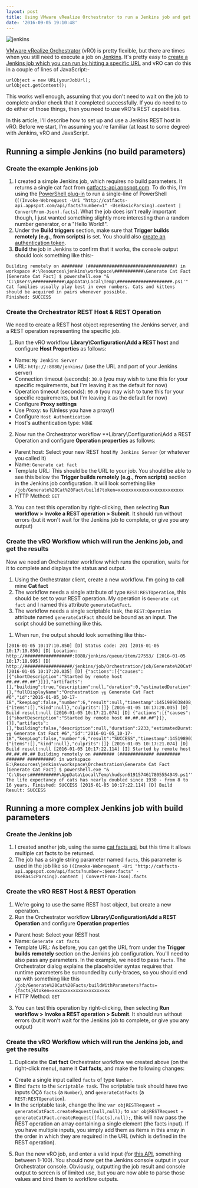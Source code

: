 ```yaml
---
layout: post
title: Using VMware vRealize Orchestrator to run a Jenkins job and get the results
date: '2016-09-05 19:10:48'
---
```



![jenkins](/content/images/2016/01/jenkins.png)

[VMware vRealize Orchestrator](http://www.vmware.com/products/vrealize-orchestrator.html) (vRO) is pretty flexible, but there are times when you still need to execute a job on [Jenkins](https://jenkins.io/). It's pretty easy to [create a Jenkins job which you can run by hitting a specific URL](https://wiki.jenkins-ci.org/display/JENKINS/Remote+access+API) and vRO can do this in a couple of lines of JavaScript:-

```
urlObject = new URL(yourJobUrl);
urlObject.getContent();
```

This works well enough, assuming that you don't need to wait on the job to complete and/or check that it completed successfully. If you do need to to do either of those things, then you need to use vRO's REST capabilities. 

In this article, I'll describe how to set up and use a Jenkins REST host in vRO. Before we start, I'm assuming you're familiar (at least to some degree) with Jenkins, vRO and JavaScript.

## Running a simple Jenkins (no build parameters)

### Create the example Jenkins job

1. I created a simple Jenkins job, which requires no build parameters. It returns a single cat fact from [catfacts-api.appspot.com](http://catfacts-api.appspot.com). To do this, I'm using the [PowerShell plug-in](https://wiki.jenkins-ci.org/display/JENKINS/PowerShell+Plugin) to run a single-line of PowerShell (`((Invoke-Webrequest -Uri "http://catfacts-api.appspot.com/api/facts?number=1" -UseBasicParsing).content | ConvertFrom-Json).facts`). What the job does isn't really important though, I just wanted something slightly more interesting than a random number generator, or a "Hello World!".
2. Under the **Build triggers** section, make sure that **Trigger builds remotely (e.g., from scripts)** is set. You should also [create an authentication token](http://randomkeygen.com).
3. **Build** the job in Jenkins to confirm that it works, the console output should look something like this:-

```Started by user Neise, Ben
Building remotely on ######## (#################################) in workspace #:\Resources\jenkins\workspace\###########\Generate Cat Fact
[Generate Cat Fact] $ powershell.exe "& 'C:\Users\############\AppData\Local\Temp\#####################.ps1'"
Cat families usually play best in even numbers. Cats and kittens should be acquired in pairs whenever possible.
Finished: SUCCESS
```

### Create the Orchestrator REST Host & REST Operation

We need to create a REST host object representing the Jenkins server, and a REST operation representing the specific job.

1. Run the vRO workflow **Library\Configuration\Add a REST host** and configure **Host Properties** as follows:
 - Name: `My Jenkins Server`
 - URL: `http://:8080/jenkins/` (use the URL and port of your Jenkins server)
 - Connection timeout (seconds): `30.0` (you may wish to tune this for your specific requirements, but I'm leaving it as the default for now)
 - Operation timeout (seconds): `60.0` (you may wish to tune this for your specific requirements, but I'm leaving it as the default for now)
 - Configure **Proxy settings**
 - Use Proxy: `No` (Unless you have a proxy!)
 - Configure `Host Authentication`
 - Host's authentication type: `NONE`
2. Now run the Orchestrator workflow **Library\Configuration\Add a REST Operation and configure **Operation properties** as follows:
 - Parent host: Select your new REST host `My Jenkins Server` (or whatever you called it)
 - Name: `Generate cat fact`
 - Template URL: This should be the URL to your job. You should be able to see this below the **Trigger builds remotely (e.g., from scripts)** section in the Jenkins job configuration. It will look something like `/job/Generate%20Cat%20Fact/build?token=xxxxxxxxxxxxxxxxxxxxxxxxx`
 - HTTP Method: `GET`
3. You can test this operation by right-clicking, then selecting **Run workflow > Invoke a REST operation > Submit.** It should run without errors (but it won't wait for the Jenkins job to complete, or give you any output)

### Create the vRO Workflow which will run the Jenkins job, and get the results

Now we need an Orchestrator workflow which runs the operation, waits for it to complete and displays the status and output.

1. Using the Orchestrator client, create a new workflow. I'm going to call mine **Cat fact**
2. The workflow needs a single attribute of type `REST:RESTOperation`, this should be set to your REST operation. My operation is `Generate cat fact` and I named this attribute `generateCatFact`.
3. The workflow needs a single scriptable task, the `REST:Operation` attribute named `generateCatFact` should be bound as an input. The script should be something like this.


<script src="https://gist.github.com/GuruAnt/22a4650a5127fcbd15f4.js"></script>

1. When run, the output should look something like this:-
```
[2016-01-05 10:17:10.850] [D] Status code: 201 [2016-01-05 10:17:10.850] [D] Location: http://##################:8080/jenkins/queue/item/27553/ [2016-01-05 10:17:18.995] [D] http://##################/jenkins/job/Orchestration/job/Generate%20Cat%20Fact/6/ [2016-01-05 10:17:20.035] [D] {"actions":[{"causes":[{"shortDescription":"Started by remote host ##.##.##.##"}]}],"artifacts":[],"building":true,"description":null,"duration":0,"estimatedDuration":2304,"executor":{},"fullDisplayName":"Orchestration ┬╗ Generate Cat Fact #6","id":"2016-01-05_10-17-18","keepLog":false,"number":6,"result":null,"timestamp":1451989038408,"url":"http://##################/jenkins/job/Orchestration/job/Generate%20Cat%20Fact/6/","builtOn":"########","changeSet":{"items":[],"kind":null},"culprits":[]} [2016-01-05 10:17:20.035] [D] Build result:null [2016-01-05 10:17:21.074] [D] {"actions":[{"causes":[{"shortDescription":"Started by remote host ##.##.##.##"}]},{}],"artifacts":[],"building":false,"description":null,"duration":2233,"estimatedDuration":2300,"executor":null,"fullDisplayName":"Orchestration ┬╗ Generate Cat Fact #6","id":"2016-01-05_10-17-18","keepLog":false,"number":6,"result":"SUCCESS","timestamp":1451989038408,"url":"http://##################/jenkins/job/Orchestration/job/Generate%20Cat%20Fact/6/","builtOn":"########","changeSet":{"items":[],"kind":null},"culprits":[]} [2016-01-05 10:17:21.074] [D] Build result:null [2016-01-05 10:17:22.114] [I] Started by remote host ##.##.##.## Building remotely on ######## (############# ######### ####### ##########) in workspace E:\Resources\jenkins\workspace\Orchestration\Generate Cat Fact [Generate Cat Fact] $ powershell.exe "& 'C:\Users###########\AppData\Local\Temp\hudson6191574617805554949.ps1'" The life expectancy of cats has nearly doubled since 1930 - from 8 to 16 years. Finished: SUCCESS [2016-01-05 10:17:22.114] [D] Build Result: SUCCESS
```

## Running a more complex Jenkins job with build parameters


### Create the Jenkins job

1. I created another job, using the same [cat facts api](http://catfacts-api.appspot.com), but this time it allows multiple cat facts to be returned.
2. The job has a single string parameter named `facts`, this parameter is used in the job like so `((Invoke-Webrequest -Uri "http://catfacts-api.appspot.com/api/facts?number=:$env:facts" -UseBasicParsing).content | ConvertFrom-Json).facts`


### Create the vRO REST Host & REST Operation

1. We're going to use the same REST host object, but create a new operation.
2. Run the Orchestrator workflow **Library\Configuration\Add a REST Operation** and configure **Operation properties**
 - Parent host: Select your REST host
 - Name: `Generate cat facts`
 - Template URL: As before, you can get the URL from under the **Trigger builds remotely** section on the Jenkins job configuration. You'll need to also pass any parameters. In the example, we need to pass `facts`. The Orchestrator dialog explains the placeholder syntax requires that runtime parameters be surrounded by curly-braces, so you should end up with something like this `/job/Generate%20Cat%20Facts/buildWithParameters?facts={facts}&token=xxxxxxxxxxxxxxxxxxxxxx`
 - HTTP Method: `GET`
3. You can test this operation by right-clicking, then selecting **Run workflow > Invoke a REST operation > Submit**. It should run without errors (but it won't wait for the Jenkins job to complete, or give you any output)


### Create the vRO Workflow which will run the Jenkins job, and get the results

1. Duplicate the **Cat fact** Orchestrator workflow we created above (on the right-click menu), name it **Cat facts**, and make the following changes:
 - Create a single input called `facts` of type `Number`.
 - Bind `facts` to the `Scriptable task`. The scriptable task should have two inputs ÔÇô `facts` (a `Number`), and `generateCatFacts` (a `REST:RESTOperation`).
 - In the scriptable task, change the line `var objRESTRequest = generateCatFact.createRequest(null,null);` to `var objRESTRequest = generateCatFact.createRequest([facts],null);`, this will now pass the REST operation an array containing a single element (the facts input). If you have multiple inputs, you simply add them as items in this array in the order in which they are required in the URL (which is defined in the REST operation).
5. Run the new vRO job, and enter a valid input (for [this API](https://catfacts-api.appspot.com/doc.html), something between 1-100). You should now get the Jenkins console output in your Orchestrator console. Obviously, outputting the job result and console output to screen is of limited use, but you are now able to parse those values and bind them to workflow outputs.